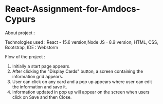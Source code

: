 # React-Assignment-for-Amdocs-Cypurs

About project :

Technologies used : React - 15.6 version,Node JS - 8.9 version,
		                 HTML, CSS, Bootstrap,
IDE : Webstorm

Flow of the project :
1) Initially a start page appears.
2) After clicking the "Display Cards" button, a screen containing the information grid appears.
3) User can click on any card and a pop up appears where user can edit the information and save it.
4) Information updated in pop up will appear on the screen when users click on Save and then Close.
